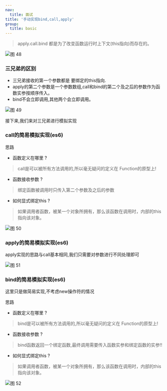 ```yaml
---
nav:
  title: 面试
title: '手动实现bind,call,apply'
group:
  title: basic
---
```


> apply.call.bind 都是为了改变函数运行时上下文(this指向)而存在的。

![图 48](https://wongabner.coding.net/p/picgo/d/mdimg/git/raw/master/2021-03-23-20-55-36.png)  

### 三兄弟的区别

- 三兄弟接收的第一个参数都是 要绑定的this指向.
- apply的第二个参数是一个参数数组,call和bind的第二个及之后的参数作为函数实参按顺序传入。
- bind不会立即调用,其他两个会立即调用。

![图 49](https://wongabner.coding.net/p/picgo/d/mdimg/git/raw/master/2021-03-23-20-56-27.png)  

接下来,我们来对三兄弟进行模拟实现

### call的简易模拟实现(es6)

思路

- 函数定义在哪里 ?

> call是可以被所有方法调用的,所以毫无疑问的定义在 Function的原型上!

- 函数接收参数 ?

> 绑定函数被调用时只传入第二个参数及之后的参数

- 如何显式绑定this ?

> 如果调用者函数，被某一个对象所拥有，那么该函数在调用时，内部的this指向该对象。

![图 50](https://wongabner.coding.net/p/picgo/d/mdimg/git/raw/master/2021-03-23-21-01-35.png)  

### apply的简易模拟实现(es6)

apply实现的思路与call基本相同,我们只需要对参数进行不同处理即可

![图 51](https://wongabner.coding.net/p/picgo/d/mdimg/git/raw/master/2021-03-23-21-01-55.png)  

### bind的简易模拟实现(es6)

这里只是做简易实现,不考虑new操作符的情况

思路

- 函数定义在哪里 ?

> bind是可以被所有方法调用的,所以毫无疑问的定义在 Function的原型上!

- 函数接收参数 ?

> bind函数返回一个绑定函数,最终调用需要传入函数实参和绑定函数的实参!!

- 如何显式绑定this ?

> 如果调用者函数，被某一个对象所拥有，那么该函数在调用时，内部的this指向该对象。

![图 52](https://wongabner.coding.net/p/picgo/d/mdimg/git/raw/master/2021-03-23-21-02-12.png)  
